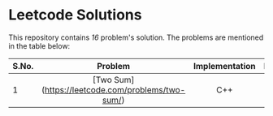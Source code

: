 # Leetcode Solutions

This repository contains *16* problem's solution. The problems are mentioned in the table below:

S.No.|Problem | Implementation | Difficulty
--- | :---: | :---: | :---:
1 | [Two Sum] (https://leetcode.com/problems/two-sum/) | C++ | Easy
